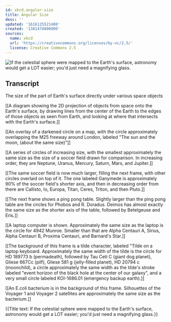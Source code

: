 ```yaml
---
id: xkcd.angular-size
title: Angular Size
desc: ''
updated: '1616125521400'
created: '1381474800000'
sources:
  name: xkcd
  url: 'https://creativecommons.org/licenses/by-nc/2.5/'
  license: Creative Commons 2.5
---
```

![If the celestial sphere were mapped to the Earth's surface, astronomy would get a LOT easier; you'd just need a magnifying glass.](https://imgs.xkcd.com/comics/angular_size.png)

## Transcript
The size of the part of Earth's surface directly under various space objects

[[A diagram showing the 2D projection of objects from space onto the Earth's surface, by drawing lines from the center of the Earth to the edges of those objects as seen from Earth, and looking at where that intersects with the Earth's surface.]]

[[An overlay of a darkened circle on a map, with the circle approximately overlapping the M25 freeway around London, labeled "The sun and the moon, (about the same size)"]]

[[A series of circles of increasing size, with the smallest approximately the same size as the size of a soccer field drawn for comparison. In increasing order, they are Neptune, Uranus, Mercury, Saturn, Mars, and Jupiter.]]

[[The same soccer field is now much larger, filling the next frame, with other circles overlaid on top of it. The one labeled Ganymede is approximately 90% of the soccer field's shorter axis, and then in decreasing order from there are Callisto, Io, Europa, Titan, Ceres, Triton, and then Pluto.]]

[[The next frame shows a ping pong table. Slightly larger than the ping pong table are the circles for Phobos and R. Doradus. Deimos has almost exactly the same size as the shorter axis of the table, followed by Betelgeuse and Eris.]]

[[A laptop computer is shown. Approximately the same size as the laptop is the circle for 4942 Munroe. Smaller than that are Alpha Centauri A, Sirius, Alpha Centauri B, Proxima Centauri, and Barnard's Star.]]

[[The background of this frame is a tilde character, labeled "Tilde on a laptop keyboard. Approximately the same width of the tilde is the circle for HD 189773 b (permadeath), followed by Tau Ceti C (giant dog planet), Gliese 667Cc (pilf), Gliese 581 g (jelly-filled planet), HD 20794 c (moonchild), a circle approximately the same width as the tilde's stroke labeled "event horizon of the black hole at the center of our galaxy", and a very small circle labeled KOI-1686.01 (emergency backup earth).]]

[[An E.coli bacterium is in the background of this frame. Silhouettes of the Voyager 1 and Voyager 2 satellites are approximately the same size as the bacterium.]]

{{Title text: If the celestial sphere were mapped to the Earth's surface, astronomy would get a LOT easier; you'd just need a magnifying glass.}}
